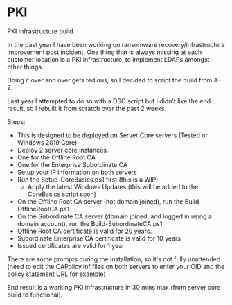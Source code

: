 # PKI
PKI Infrastructure build

In the past year I have been working on ransomware recovery/infrastructure improvement post incident. One thing that is always missing at each customer location is a PKI infrastructure, to implement LDAPs amongst other things.

Doing it over and over gets tedious, so I decided to script the build from A-Z.

Last year I attempted to do so with a DSC script but I didn't like the end result, so I rebuilt it from scratch over the past 2 weeks.

Steps:

- This is designed to be deployed on Server Core servers (Tested on Windows 2019 Core)
- Deploy 2 server core instances.
- One for the Offline Root CA
- One for the Enterprise Subordinate CA
- Setup your IP information on both servers
- Run the Setup-CoreBasics.ps1 first (this is a WIP)
  - Apply the latest Windows Updates (this will be added to the CoreBasics script soon)
- On the Offline Root CA server (not domain joined), run the Build-OfflineRootCA.ps1
- On the Subordinate CA server (domain joined, and logged in using a domain account), run the Build-SubordinateCA.ps1
- Offline Root CA certificate is valid for 20 years.
- Subordinate Enterprise CA certificate is valid for 10 years
- Issued certificates are valid for 1 year

There are some prompts during the installation, so it's not fully unattended (need to edit the CAPolicy.inf files on both servers to enter your OID and the policy statement URL for example)

End result is a working PKI infrastructure in 30 mins max (from server core build to functional).
